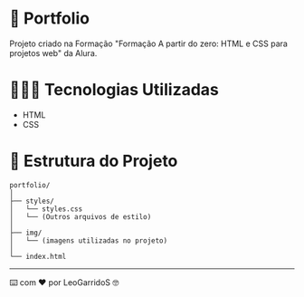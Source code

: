 # 📁 Portfolio
Projeto criado na Formação "Formação A partir do zero: HTML e CSS para projetos web" da Alura.

# 👨🏻‍💻 Tecnologias Utilizadas
- HTML
- CSS

# 🌳 Estrutura do Projeto

```
portfolio/
│
├── styles/
│   └── styles.css
│   └── (Outros arquivos de estilo)
│
├── img/
│   └── (imagens utilizadas no projeto)
│
└── index.html

```


---
⌨️ com ❤ por LeoGarridoS 🤓